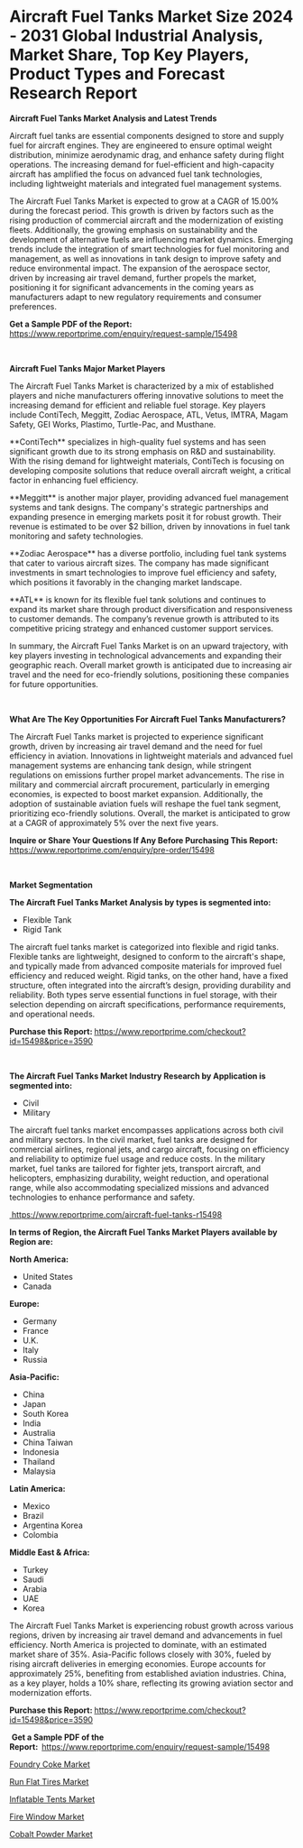<p><h1>Aircraft Fuel Tanks Market Size 2024 - 2031 Global Industrial Analysis, Market Share, Top Key Players, Product Types and Forecast Research Report</h1></p><p><strong>Aircraft Fuel Tanks Market Analysis and Latest Trends</strong></p>
<p><p>Aircraft fuel tanks are essential components designed to store and supply fuel for aircraft engines. They are engineered to ensure optimal weight distribution, minimize aerodynamic drag, and enhance safety during flight operations. The increasing demand for fuel-efficient and high-capacity aircraft has amplified the focus on advanced fuel tank technologies, including lightweight materials and integrated fuel management systems.</p><p>The Aircraft Fuel Tanks Market is expected to grow at a CAGR of 15.00% during the forecast period. This growth is driven by factors such as the rising production of commercial aircraft and the modernization of existing fleets. Additionally, the growing emphasis on sustainability and the development of alternative fuels are influencing market dynamics. Emerging trends include the integration of smart technologies for fuel monitoring and management, as well as innovations in tank design to improve safety and reduce environmental impact. The expansion of the aerospace sector, driven by increasing air travel demand, further propels the market, positioning it for significant advancements in the coming years as manufacturers adapt to new regulatory requirements and consumer preferences.</p></p>
<p><strong>Get a Sample PDF of the Report:&nbsp;</strong> <a href="https://www.reportprime.com/enquiry/request-sample/15498?utm_campaign=116&utm_medium=2&utm_source=Github&utm_content=ia&utm_term=25122024&utm_id=aircraft-fuel-tanks">https://www.reportprime.com/enquiry/request-sample/15498</a></p>
<p>&nbsp;</p>
<p><strong>Aircraft Fuel Tanks Major Market Players</strong></p>
<p><p>The Aircraft Fuel Tanks Market is characterized by a mix of established players and niche manufacturers offering innovative solutions to meet the increasing demand for efficient and reliable fuel storage. Key players include ContiTech, Meggitt, Zodiac Aerospace, ATL, Vetus, IMTRA, Magam Safety, GEI Works, Plastimo, Turtle-Pac, and Musthane.</p><p>**ContiTech** specializes in high-quality fuel systems and has seen significant growth due to its strong emphasis on R&D and sustainability. With the rising demand for lightweight materials, ContiTech is focusing on developing composite solutions that reduce overall aircraft weight, a critical factor in enhancing fuel efficiency.</p><p>**Meggitt** is another major player, providing advanced fuel management systems and tank designs. The company's strategic partnerships and expanding presence in emerging markets posit it for robust growth. Their revenue is estimated to be over $2 billion, driven by innovations in fuel tank monitoring and safety technologies.</p><p>**Zodiac Aerospace** has a diverse portfolio, including fuel tank systems that cater to various aircraft sizes. The company has made significant investments in smart technologies to improve fuel efficiency and safety, which positions it favorably in the changing market landscape.</p><p>**ATL** is known for its flexible fuel tank solutions and continues to expand its market share through product diversification and responsiveness to customer demands. The company’s revenue growth is attributed to its competitive pricing strategy and enhanced customer support services.</p><p>In summary, the Aircraft Fuel Tanks Market is on an upward trajectory, with key players investing in technological advancements and expanding their geographic reach. Overall market growth is anticipated due to increasing air travel and the need for eco-friendly solutions, positioning these companies for future opportunities.</p></p>
<p>&nbsp;</p>
<p><strong>What Are The Key Opportunities For Aircraft Fuel Tanks Manufacturers?</strong></p>
<p><p>The Aircraft Fuel Tanks market is projected to experience significant growth, driven by increasing air travel demand and the need for fuel efficiency in aviation. Innovations in lightweight materials and advanced fuel management systems are enhancing tank design, while stringent regulations on emissions further propel market advancements. The rise in military and commercial aircraft procurement, particularly in emerging economies, is expected to boost market expansion. Additionally, the adoption of sustainable aviation fuels will reshape the fuel tank segment, prioritizing eco-friendly solutions. Overall, the market is anticipated to grow at a CAGR of approximately 5% over the next five years.</p></p>
<p><strong>Inquire or Share Your Questions If Any Before Purchasing This Report:</strong> <a href="https://www.reportprime.com/enquiry/pre-order/15498?utm_campaign=116&utm_medium=2&utm_source=Github&utm_content=ia&utm_term=25122024&utm_id=aircraft-fuel-tanks">https://www.reportprime.com/enquiry/pre-order/15498</a></p>
<p>&nbsp;</p>
<p><strong>Market Segmentation</strong></p>
<p><strong>The Aircraft Fuel Tanks Market Analysis by types is segmented into:</strong></p>
<p><ul><li>Flexible Tank</li><li>Rigid Tank</li></ul></p>
<p><p>The aircraft fuel tanks market is categorized into flexible and rigid tanks. Flexible tanks are lightweight, designed to conform to the aircraft's shape, and typically made from advanced composite materials for improved fuel efficiency and reduced weight. Rigid tanks, on the other hand, have a fixed structure, often integrated into the aircraft’s design, providing durability and reliability. Both types serve essential functions in fuel storage, with their selection depending on aircraft specifications, performance requirements, and operational needs.</p></p>
<p><strong>Purchase this Report:&nbsp;</strong><a href="https://www.reportprime.com/checkout?id=15498&price=3590&utm_campaign=116&utm_medium=2&utm_source=Github&utm_content=ia&utm_term=25122024&utm_id=aircraft-fuel-tanks">https://www.reportprime.com/checkout?id=15498&price=3590</a></p>
<p>&nbsp;</p>
<p><strong>The Aircraft Fuel Tanks Market Industry Research by Application is segmented into:</strong></p>
<p><ul><li>Civil</li><li>Military</li></ul></p>
<p><p>The aircraft fuel tanks market encompasses applications across both civil and military sectors. In the civil market, fuel tanks are designed for commercial airlines, regional jets, and cargo aircraft, focusing on efficiency and reliability to optimize fuel usage and reduce costs. In the military market, fuel tanks are tailored for fighter jets, transport aircraft, and helicopters, emphasizing durability, weight reduction, and operational range, while also accommodating specialized missions and advanced technologies to enhance performance and safety.</p></p>
<p><a href="https://www.reportprime.com/aircraft-fuel-tanks-r15498?utm_campaign=116&utm_medium=2&utm_source=Github&utm_content=ia&utm_term=25122024&utm_id=aircraft-fuel-tanks">&nbsp;https://www.reportprime.com/aircraft-fuel-tanks-r15498</a></p>
<p><strong>In terms of Region, the Aircraft Fuel Tanks Market Players available by Region are:</strong></p>
<p>
    <p> <strong> North America: </strong>
        <ul>
            <li>United States</li>
            <li>Canada</li>
        </ul>
        </p> 
    <p> <strong> Europe: </strong>
        <ul>
            <li>Germany</li>
            <li>France</li>
            <li>U.K.</li>
            <li>Italy</li>
            <li>Russia</li>
        </ul>
        </p> 
    <p> <strong> Asia-Pacific: </strong>
        <ul>
            <li>China</li>
            <li>Japan</li>
            <li>South Korea</li>
            <li>India</li>
            <li>Australia</li>
            <li>China Taiwan</li>
            <li>Indonesia</li>
            <li>Thailand</li>
            <li>Malaysia</li>
        </ul>
        </p> 
    <p> <strong> Latin America: </strong>
        <ul>
            <li>Mexico</li>
            <li>Brazil</li>
            <li>Argentina Korea</li>
            <li>Colombia</li>
        </ul>
        </p> 
    <p> <strong> Middle East & Africa: </strong>
        <ul>
            <li>Turkey</li>
            <li>Saudi</li>
            <li>Arabia</li>
            <li>UAE</li>
            <li>Korea</li>
        </ul>
    </p>
    </p>
<p><p>The Aircraft Fuel Tanks Market is experiencing robust growth across various regions, driven by increasing air travel demand and advancements in fuel efficiency. North America is projected to dominate, with an estimated market share of 35%. Asia-Pacific follows closely with 30%, fueled by rising aircraft deliveries in emerging economies. Europe accounts for approximately 25%, benefiting from established aviation industries. China, as a key player, holds a 10% share, reflecting its growing aviation sector and modernization efforts.</p></p>
<p><strong>Purchase this Report: </strong><a href="https://www.reportprime.com/checkout?id=15498&price=3590&utm_campaign=116&utm_medium=2&utm_source=Github&utm_content=ia&utm_term=25122024&utm_id=aircraft-fuel-tanks">https://www.reportprime.com/checkout?id=15498&price=3590</a></p>
<p>&nbsp;<strong>Get a Sample PDF of the Report:&nbsp;&nbsp;</strong><a href="https://www.reportprime.com/enquiry/request-sample/15498?utm_campaign=116&utm_medium=2&utm_source=Github&utm_content=ia&utm_term=25122024&utm_id=aircraft-fuel-tanks">https://www.reportprime.com/enquiry/request-sample/15498</a></p>
<p><strong></strong></p>
<p><p><a href="https://github.com/bensemilia864/Market-Research-Report-List-1/blob/main/foundry-coke-market.md?utm_campaign=116&utm_medium=2&utm_source=Github&utm_content=ia&utm_term=25122024&utm_id=aircraft-fuel-tanks">Foundry Coke Market</a></p><p><a href="https://github.com/justalichtenberger/Market-Research-Report-List-1/blob/main/run-flat-tires-market.md?utm_campaign=116&utm_medium=2&utm_source=Github&utm_content=ia&utm_term=25122024&utm_id=aircraft-fuel-tanks">Run Flat Tires Market</a></p><p><a href="https://www.linkedin.com/pulse/key-trends-driving-growth-inflatable-tents-market-137-cagr-vsgmc?utm_campaign=116&utm_medium=2&utm_source=Github&utm_content=ia&utm_term=25122024&utm_id=aircraft-fuel-tanks">Inflatable Tents Market</a></p><p><a href="https://www.linkedin.com/pulse/industry-breakdown-fire-window-market-size-growth-projections-kt3zc?utm_campaign=116&utm_medium=2&utm_source=Github&utm_content=ia&utm_term=25122024&utm_id=aircraft-fuel-tanks">Fire Window Market</a></p><p><a href="https://www.linkedin.com/pulse/revenue-demand-forecast-cobalt-powder-industry-projected-118-cagr-l7fpe?utm_campaign=116&utm_medium=2&utm_source=Github&utm_content=ia&utm_term=25122024&utm_id=aircraft-fuel-tanks">Cobalt Powder Market</a></p></p>